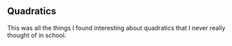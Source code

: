 ## Quadratics

This was all the things I found interesting about quadratics that I never really thought of in school.
